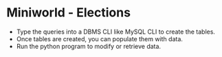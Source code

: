 # Miniworld - Elections 
- Type the queries into a DBMS CLI like MySQL CLI to create the tables.
- Once tables are created, you can populate them with data.
- Run the python program to modify or retrieve data. 
